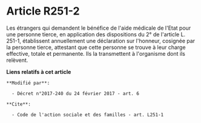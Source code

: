 # Article R251-2

Les étrangers qui demandent le bénéfice de l'aide médicale de l'Etat pour une personne tierce, en application des
dispositions du 2° de l'article L. 251-1, établissent annuellement une déclaration sur l'honneur, cosignée par la personne
tierce, attestant que cette personne se trouve à leur charge effective, totale et permanente. Ils la transmettent à
l'organisme dont ils relèvent.

**Liens relatifs à cet article**

	**Modifié par**:

	  - Décret n°2017-240 du 24 février 2017 - art. 6

	**Cite**:

	  - Code de l'action sociale et des familles - art. L251-1
